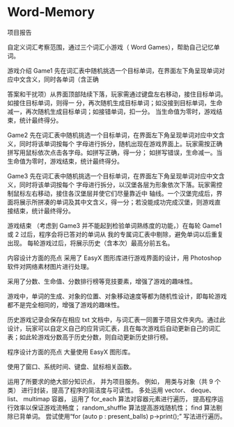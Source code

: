 # Word-Memory
项目报告

自定义词汇考察范围，通过三个词汇小游戏（ Word Games），帮助自己记忆单词。

游戏介绍
Game1
先在词汇表中随机挑选一个目标单词，在界面左下角呈现单词对应中文含义，同时各单词（含正确

答案和干扰项）从界面顶部陆续下落，玩家需通过键盘左右移动，接住目标单词。如接住目标单词，则得一 分，再次随机生成目标单词；如没接到目标单词，生命减一，再次随机生成目标单词；如接错单词，扣一分。 当生命值为零时，游戏结束，统计最终得分。

Game2
先在词汇表中随机挑选一个目标单词，在界面左下角呈现单词对应中文含义，同时将该单词按每个 字母进行拆分，随机出现在游戏界面上。玩家需按正确拼写用鼠标依次点击各字母。如拼写正确，得一分； 如拼写错误，生命减一。当生命值为零时，游戏结束，统计最终得分。

Game3
先在词汇表中随机挑选一个目标单词，在界面左下角呈现单词对应中文含义，同时将该单词按每个 字母进行拆分，以汉堡各层为形象依次下落。玩家需控制鼠标左右移动，接住各汉堡层并使它们尽量靠近中 轴线。一个汉堡完成后，界面将展示所拼凑的单词及其中文含义，得一分；若没能成功完成汉堡，则游戏直 接结束，统计最终得分。

游戏结束
（考虑到 Game3 并不能起到检验单词熟练度的功能，）在每轮 Game1 或 2 过后，程序会将已答对的单词从 我的专属词汇表中剔除，避免单词以后重复出现。 每轮游戏过后，将展示历史（含本次）最高分前五名。

内容设计方面的亮点
采用了 EasyX 图形库进行游戏界面的设计，用 Photoshop 软件对网络素材图片进行处理。

采用了分数、生命值、分数排行榜等竞技要素，增强了游戏的趣味性。

游戏中，单词的生成、对象的位置、对象移动速度等都为随机性设计，即每轮游戏都不是完全相同的，增强了游戏的趣味性。

历史游戏记录会保存在相应 txt 文档中，与词汇表一同置于项目文件夹内。通过此设计，玩家可以自定义自己的应背词汇表，且在每次游戏后自动更新自己的词汇表；如此轮游戏分数高于历史分数，则自动更新历史排行榜。

程序设计方面的亮点
大量使用 EasyX 图形库。

使用了窗口、系统时间、键盘、鼠标相关函数。

运用了所要求的绝大部分知识点， 并为项目服务。 例如， 用类与对象（共 9 个类） 进行封装，提高了程序的简洁度与可读性。 多处运用 vector、 deque、 list、 multimap 容器， 运用了 for_each 算法对容器元素进行遍历， 提高程序运行效率以保证游戏流畅度； random_shuffle 算法提高游戏随机性； find 算法剔除已背单词。 尝试使用“for (auto p : present_balls) p->print();” 写法进行遍历。
